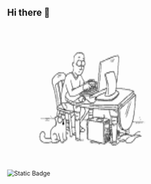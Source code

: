 ## Hi there 👋

<img src="https://github.com/AndreiPatriot/AndreiPatriot/blob/main/simonscat-cat.gif" height="317px"
        width="414px"/>



<img alt="Static Badge" src="https://img.shields.io/badge/py-python-blue?style=plastic&logo=python">

